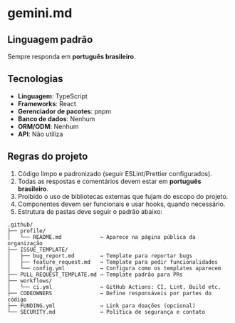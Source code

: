 # gemini.md

## Linguagem padrão

Sempre responda em **português brasileiro**.

## Tecnologias

- **Linguagem**: TypeScript
- **Frameworks**: React
- **Gerenciador de pacotes**: pnpm
- **Banco de dados**: Nenhum
- **ORM/ODM**: Nenhum
- **API**: Não utiliza

## Regras do projeto

1. Código limpo e padronizado (seguir ESLint/Prettier configurados).
2. Todas as respostas e comentários devem estar em **português brasileiro**.
3. Proibido o uso de bibliotecas externas que fujam do escopo do projeto.
4. Componentes devem ser funcionais e usar hooks, quando necessário.
5. Estrutura de pastas deve seguir o padrão abaixo:

```text
.github/
├── profile/
│   └── README.md            → Aparece na página pública da organização
├── ISSUE_TEMPLATE/
│   ├── bug_report.md        → Template para reportar bugs
│   ├── feature_request.md   → Template para pedir funcionalidades
│   └── config.yml           → Configura como os templates aparecem
├── PULL_REQUEST_TEMPLATE.md → Template padrão para PRs
├── workflows/
│   └── ci.yml               → GitHub Actions: CI, Lint, Build etc.
├── CODEOWNERS               → Define responsáveis por partes do código
├── FUNDING.yml              → Link para doações (opcional)
└── SECURITY.md              → Política de segurança e contato
